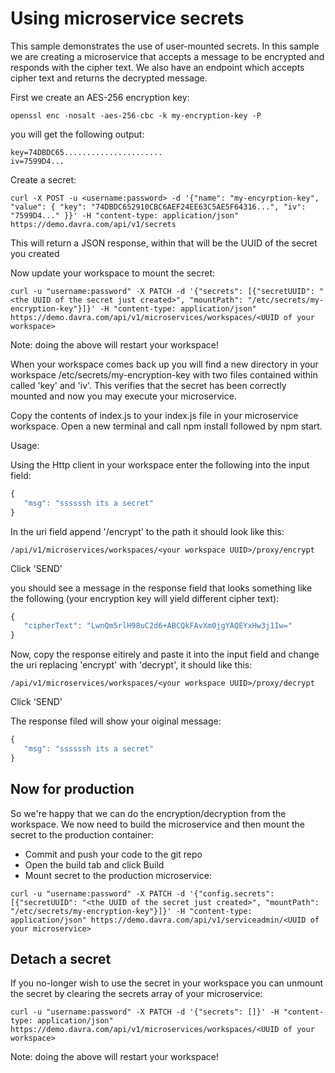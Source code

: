 # Using microservice secrets
This sample demonstrates the use of user-mounted secrets. In this sample we are creating a microservice that accepts a message to be encrypted and responds with the cipher text. We also have an endpoint which accepts cipher text and returns the decrypted message.

First we create an AES-256 encryption key:

```
openssl enc -nosalt -aes-256-cbc -k my-encryption-key -P
```
you will get the following output:

```
key=74DBDC65......................
iv=7599D4... 
```

Create a secret:

```
curl -X POST -u <username:password> -d '{"name": "my-encyrption-key", "value": { "key": "74DBDC652910CBC6AEF24EE63C5AE5F64316...", "iv": "7599D4..." }}' -H "content-type: application/json" https://demo.davra.com/api/v1/secrets
```
This will return a JSON response, within that will be the UUID of the secret you created

Now update your workspace to mount the secret:
```
curl -u "username:password" -X PATCH -d '{"secrets": [{"secretUUID": "<the UUID of the secret just created>", "mountPath": "/etc/secrets/my-encryption-key"}]}' -H "content-type: application/json" https://demo.davra.com/api/v1/microservices/workspaces/<UUID of your workspace>
```
Note: doing the above will restart your workspace!

When your workspace comes back up you will find a new directory in your workspace /etc/secrets/my-encryption-key with two files contained within called 'key' and 'iv'. This verifies that the secret has been correctly mounted and now you may execute your microservice. 


Copy the contents of index.js to your index.js file in your microservice workspace. Open a new terminal and call npm install followed by npm start.

Usage:

Using the Http client in your workspace enter the following into the input field:
```javascript
{
   "msg": "ssssssh its a secret"
}
```
In the uri field append '/encrypt' to the path it should look like this:
```
/api/v1/microservices/workspaces/<your workspace UUID>/proxy/encrypt
```
Click 'SEND'

you should see a message in the response field that looks something like the following (your encryption key will yield different cipher text):
```javascript
{
   "cipherText": "LwnQm5rlH98uC2d6+ABCQkFAvXm0jgYAQEYxHw3j1Iw="
}
```
Now, copy the response eitirely and paste it into the input field and change the uri replacing 'encrypt' with 'decrypt', it should like this:
```
/api/v1/microservices/workspaces/<your workspace UUID>/proxy/decrypt
```
Click 'SEND'

The response filed will show your oiginal message:
```javascript
{
   "msg": "ssssssh its a secret"
}
```

## Now for production
So we're happy that we can do the encryption/decryption from the workspace. We now need to build the microservice and then mount the secret to the production container:
- Commit and push your code to the git repo
- Open the build tab and click Build
- Mount secret to the production microservice:
```
curl -u "username:password" -X PATCH -d '{"config.secrets": [{"secretUUID": "<the UUID of the secret just created>", "mountPath": "/etc/secrets/my-encryption-key"}]}' -H "content-type: application/json" https://demo.davra.com/api/v1/serviceadmin/<UUID of your microservice>
```

## Detach a secret
If you no-longer wish to use the secret in your workspace you can unmount the secret by clearing the secrets array of your microservice:

```
curl -u "username:password" -X PATCH -d '{"secrets": []}' -H "content-type: application/json" https://demo.davra.com/api/v1/microservices/workspaces/<UUID of your workspace>
```
Note: doing the above will restart your workspace!

